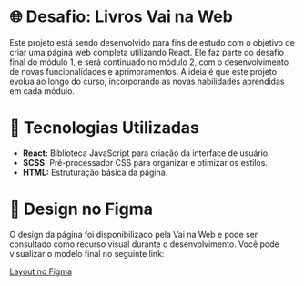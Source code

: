 # 🌐 Desafio: Livros Vai na Web

Este projeto está sendo desenvolvido para fins de estudo com o objetivo de criar uma página web completa utilizando React. Ele faz parte do desafio final do módulo 1, e será continuado no módulo 2, com o desenvolvimento de novas funcionalidades e aprimoramentos. A ideia é que este projeto evolua ao longo do curso, incorporando as novas habilidades aprendidas em cada módulo.


# :rocket: Tecnologias Utilizadas

* **React:** Biblioteca JavaScript para criação da interface de usuário.
* **SCSS:** Pré-processador CSS para organizar e otimizar os estilos.
* **HTML:** Estruturação básica da página.
  

# 🎨 Design no Figma
O design da página foi disponibilizado pela Vai na Web e pode ser consultado como recurso visual durante o desenvolvimento. Você pode visualizar o modelo final no seguinte link:

[Layout no Figma](https://www.figma.com/design/MDGn9uI2Ny5Y8sOJWnmfRp/Proposta-Empower?node-id=0-1&node-type=canvas&t=MHFdwDqiJ1vV88Zx-0)

